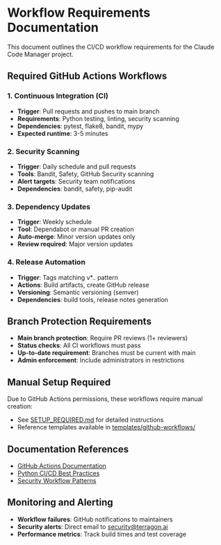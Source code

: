 # Workflow Requirements Documentation

This document outlines the CI/CD workflow requirements for the Claude Code Manager project.

## Required GitHub Actions Workflows

### 1. Continuous Integration (CI)
* **Trigger**: Pull requests and pushes to main branch
* **Requirements**: Python testing, linting, security scanning
* **Dependencies**: pytest, flake8, bandit, mypy
* **Expected runtime**: 3-5 minutes

### 2. Security Scanning
* **Trigger**: Daily schedule and pull requests
* **Tools**: Bandit, Safety, GitHub Security scanning
* **Alert targets**: Security team notifications
* **Dependencies**: bandit, safety, pip-audit

### 3. Dependency Updates
* **Trigger**: Weekly schedule
* **Tool**: Dependabot or manual PR creation
* **Auto-merge**: Minor version updates only
* **Review required**: Major version updates

### 4. Release Automation
* **Trigger**: Tags matching v*.*.* pattern
* **Actions**: Build artifacts, create GitHub release
* **Versioning**: Semantic versioning (semver)
* **Dependencies**: build tools, release notes generation

## Branch Protection Requirements

* **Main branch protection**: Require PR reviews (1+ reviewers)
* **Status checks**: All CI workflows must pass
* **Up-to-date requirement**: Branches must be current with main
* **Admin enforcement**: Include administrators in restrictions

## Manual Setup Required

Due to GitHub Actions permissions, these workflows require manual creation:
* See [SETUP_REQUIRED.md](../SETUP_REQUIRED.md) for detailed instructions
* Reference templates available in [templates/github-workflows/](../../templates/github-workflows/)

## Documentation References

* [GitHub Actions Documentation](https://docs.github.com/en/actions)
* [Python CI/CD Best Practices](https://docs.python.org/3/dev/devguide/)
* [Security Workflow Patterns](https://docs.github.com/en/code-security)

## Monitoring and Alerting

* **Workflow failures**: GitHub notifications to maintainers
* **Security alerts**: Direct email to security@terragon.ai
* **Performance metrics**: Track build times and test coverage